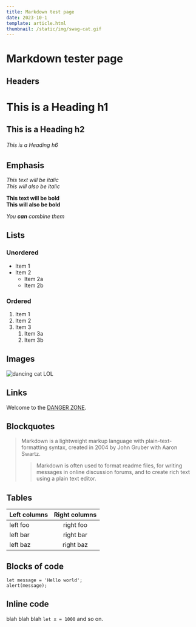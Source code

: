 ```yaml
---
title: Markdown test page
date: 2023-10-1
template: article.html
thumbnail: /static/img/swag-cat.gif
---
```


# Markdown tester page

## Headers

# This is a Heading h1
## This is a Heading h2 
###### This is a Heading h6

## Emphasis

*This text will be italic*  
_This will also be italic_

**This text will be bold**  
__This will also be bold__

_You **can** combine them_

## Lists

### Unordered

* Item 1
* Item 2
    * Item 2a
    * Item 2b

### Ordered

1. Item 1
1. Item 2
1. Item 3
    1. Item 3a
    1. Item 3b

## Images

![dancing cat LOL](https://media.tenor.com/cqN9oqz2y0wAAAAi/swag-cat-nae-nae-cat.gif "Is this real?")

## Links

Welcome to the [DANGER ZONE](https://jehoz.github.io/).

## Blockquotes

> Markdown is a lightweight markup language with plain-text-formatting syntax, created in 2004 by John Gruber with Aaron Swartz.
>
>> Markdown is often used to format readme files, for writing messages in online discussion forums, and to create rich text using a plain text editor.

## Tables

| Left columns  | Right columns |
| ------------- |:-------------:|
| left foo      | right foo     |
| left bar      | right bar     |
| left baz      | right baz     |

## Blocks of code

```
let message = 'Hello world';
alert(message);
```

## Inline code

blah blah blah `let x = 1000` and so on.


